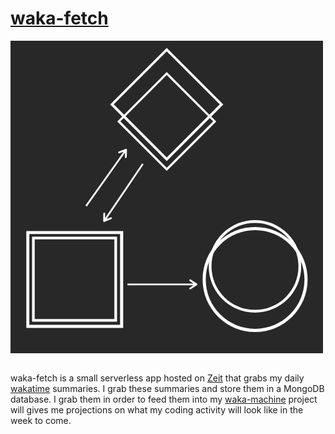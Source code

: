 # [waka-fetch](https://github.com/ckipp01/waka-fetch)

![waka-fetch logo](/media/waka-fetch.jpg)

```scala mdoc:percentages:waka-fetch
```

waka-fetch is a small serverless app hosted on [Zeit](https://zeit.co) that
grabs my daily [wakatime](https://wakatime.com) summaries. I grab these
summaries and store them in a MongoDB database. I grab them in order to feed
them into my [waka-machine](waka-machine.html) project will gives me projections on
what my coding activity will look like in the week to come.

```scala mdoc:tags:waka-fetch
```
